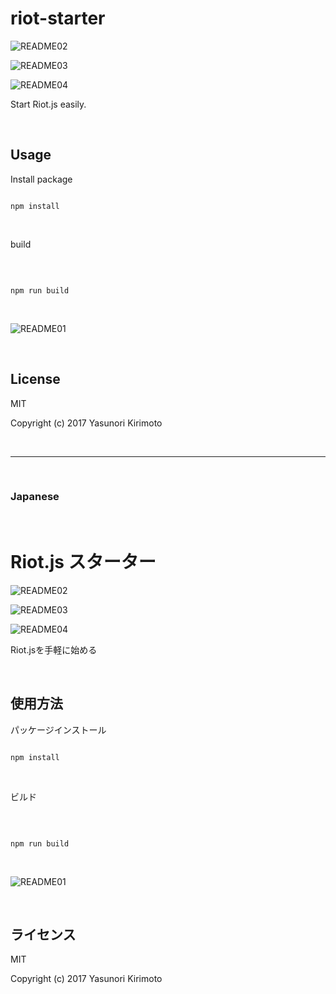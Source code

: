 # riot-starter

![README02](./img/README02.png)

![README03](./img/README03.png)

![README04](./img/README04.png)

Start Riot.js easily.

<br/>

## Usage

Install package

```

npm install

```

<br>

build

<br>

```

npm run build

```

<br/>

![README01](./img/README01.gif)

<br/>

## License
MIT

Copyright (c) 2017 Yasunori Kirimoto

<br/>

---

<br/>

### Japanese

<br/>

# Riot.js スターター

![README02](./img/README02.png)

![README03](./img/README03.png)

![README04](./img/README04.png)

Riot.jsを手軽に始める

<br/>

##  使用方法

パッケージインストール

```

npm install

```

<br>

ビルド

<br>

```

npm run build

```

<br/>

![README01](./img/README01.gif)

<br/>


## ライセンス
MIT

Copyright (c) 2017 Yasunori Kirimoto

<br/>
